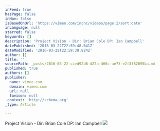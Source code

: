 ```yaml
---
inFeed: true
hasPage: false
inNav: false
isBasedOnUrl: 'https://vimeo.com/incnc/videos/page:2/sort:date'
inLanguage: null
starred: false
keywords: []
description: 'Project Vision - Dir: Brian Cole DP: Ian Campbell'
datePublished: '2016-03-22T22:59:48.641Z'
dateModified: '2016-03-22T22:59:38.824Z'
author: []
title: ''
sourcePath: _posts/2016-03-22-cced92d6-d22a-466c-ae73-e2f3f82095ba.md
published: true
authors: []
publisher:
  name: vimeo.com
  domain: vimeo.com
  url: null
  favicon: null
_context: 'http://schema.org'
_type: Article

---
```

Project Vision - Dir: Brian Cole DP: Ian Campbell
![](https://s3-us-west-2.amazonaws.com/the-grid-img/p/4616ec910cc33ff5c48ed05b467de3cc1353ecd1.jpg)